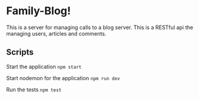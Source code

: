 # Family-Blog!

This is a server for managing calls to a blog server. This is a RESTful api the managing users, articles and comments.

## Scripts

Start the application `npm start`

Start nodemon for the application `npm run dev`

Run the tests `npm test`
